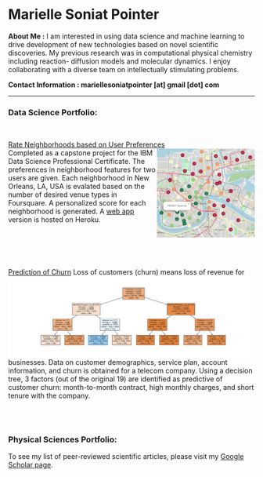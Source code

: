 # Marielle Soniat Pointer

**About Me :**
I am interested in using data science and machine learning to drive development of new technologies based on 
novel scientific discoveries. My previous research was in computational physical chemistry including reaction-
diffusion models and molecular dynamics. I enjoy collaborating with a diverse team on intellectually stimulating
problems. 

**Contact Information : mariellesoniatpointer [at] gmail [dot] com**

---

### Data Science Portfolio:

<br />

[Rate Neighborhoods based on User Preferences](https://mariellesp.github.io/Rate-Neighborhoods/)   
         <img src="./images/ratings02.PNG" align="right" width="200">
   Completed as a capstone project for the IBM Data Science Professional Certificate. The preferences in neighborhood features for two users are given. Each neighborhood in New Orleans, LA, USA is evalated based on the number of desired venue types in Foursquare. A personalized score for each neighborhood is generated. A [web app](https://rate-neighborhoods-app.herokuapp.com/) version is hosted on Heroku. 
<br clear="right"/> 
 
<br />
<br />

[Prediction of Churn](https://mariellesp.github.io/Churn-DecisionTree/)
         <img src="./images/tree3.png" align="left" width="500">
   Loss of customers (churn) means loss of revenue for businesses. Data on customer demographics, service plan, account information, and churn is obtained for a telecom company. Using a decision tree, 3 factors (out of the original 19) are identified as predictive of customer churn: month-to-month contract, high monthly charges, and short tenure with the company. 
<br clear="left"/> 

<br />
<br />

### Physical Sciences Portfolio:
To see my list of peer-reviewed scientific articles, please visit my [Google Scholar page](https://scholar.google.com/citations?hl=en&user=F08h7FwAAAAJ&view_op=list_works&sortby=pubdate).
